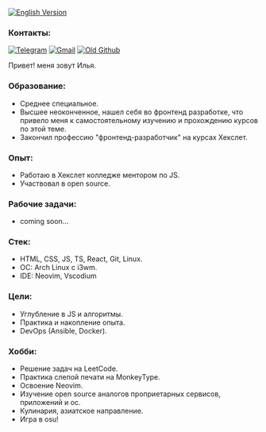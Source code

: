 [![English Version](https://img.shields.io/badge/English-README-red)](README.en.md)

### Контакты:

[![Telegram](https://img.shields.io/badge/Telegram-blue)](@ilyavitalevi4)
[![Gmail](https://img.shields.io/badge/Gmail-yellow)](aliceicelie@gmail.com)
[![Old Github](https://img.shields.io/badge/Old-Github-black)](https://github.com/peperopuripuri)

Привет! меня зовут Илья. 

### Образование:

- Среднее специальное.
- Высшее неоконченное, нашел себя во фронтенд разработке, что привело меня к самостоятельному изучению и прохождению курсов по этой теме.
- Закончил профессию "фронтенд-разработчик" на курсах Хекслет.

### Опыт:

- Работаю в Хекслет колледже ментором по JS.
- Участвовал в open source.

### Рабочие задачи:

- coming soon...

### Стек:

- HTML, CSS, JS, TS, React, Git, Linux.
- ОС: Arch Linux с i3wm.
- IDE: Neovim, Vscodium

### Цели:

- Углубление в JS и алгоритмы.
- Практика и накопление опыта.
- DevOps (Ansible, Docker).

### Хобби:

- Решение задач на LeetCode.
- Практика слепой печати на MonkeyType.
- Освоение Neovim.
- Изучение open source аналогов проприетарных сервисов, приложений и ос.
- Кулинария, азиатское направление.
- Игра в osu!
